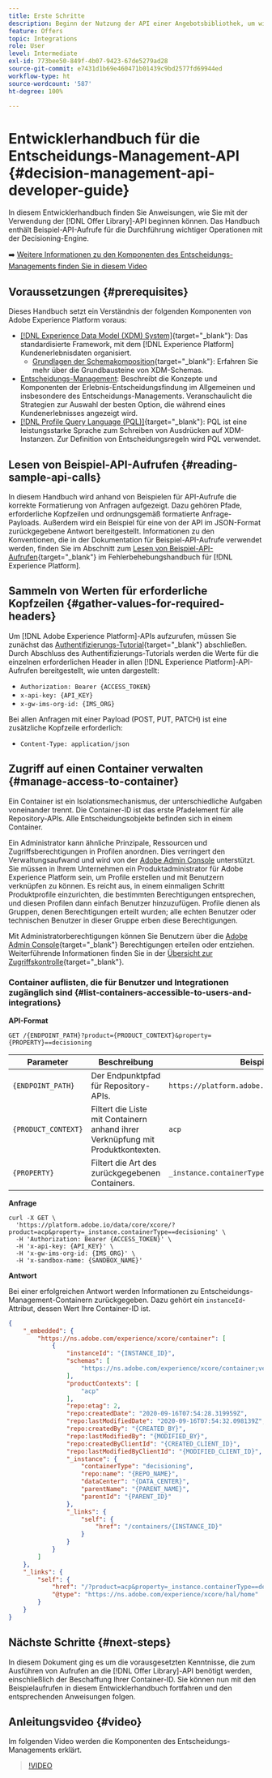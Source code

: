 ```yaml
---
title: Erste Schritte
description: Beginn der Nutzung der API einer Angebotsbibliothek, um wichtige Operationen unter Verwendung der Decisioning-Engine durchzuführen.
feature: Offers
topic: Integrations
role: User
level: Intermediate
exl-id: 773bee50-849f-4b07-9423-67de5279ad28
source-git-commit: e7431d1b69e460471b01439c9bd2577fd69944ed
workflow-type: ht
source-wordcount: '587'
ht-degree: 100%

---
```


# Entwicklerhandbuch für die Entscheidungs-Management-API {#decision-management-api-developer-guide}

In diesem Entwicklerhandbuch finden Sie Anweisungen, wie Sie mit der Verwendung der [!DNL Offer Library]-API beginnen können. Das Handbuch enthält Beispiel-API-Aufrufe für die Durchführung wichtiger Operationen mit der Decisioning-Engine.

➡️ [Weitere Informationen zu den Komponenten des Entscheidungs-Managements finden Sie in diesem Video](#video)

## Voraussetzungen {#prerequisites}

Dieses Handbuch setzt ein Verständnis der folgenden Komponenten von Adobe Experience Platform voraus:

* [[!DNL Experience Data Model (XDM) System]](https://experienceleague.adobe.com/docs/experience-platform/xdm/home.html?lang=de){target=&quot;_blank&quot;}: Das standardisierte Framework, mit dem [!DNL Experience Platform] Kundenerlebnisdaten organisiert.
   * [Grundlagen der Schemakomposition](https://experienceleague.adobe.com/docs/experience-platform/xdm/schema/composition.html?lang=de){target=&quot;_blank&quot;}: Erfahren Sie mehr über die Grundbausteine von XDM-Schemas.
* [Entscheidungs-Management](../../../using/offers/get-started/starting-offer-decisioning.md): Beschreibt die Konzepte und Komponenten der Erlebnis-Entscheidungsfindung im Allgemeinen und insbesondere des Entscheidungs-Managements. Veranschaulicht die Strategien zur Auswahl der besten Option, die während eines Kundenerlebnisses angezeigt wird.
* [[!DNL Profile Query Language (PQL)]](https://experienceleague.adobe.com/docs/experience-platform/segmentation/pql/overview.html?lang=de){target=&quot;_blank&quot;}: PQL ist eine leistungsstarke Sprache zum Schreiben von Ausdrücken auf XDM-Instanzen. Zur Definition von Entscheidungsregeln wird PQL verwendet.

## Lesen von Beispiel-API-Aufrufen {#reading-sample-api-calls}

In diesem Handbuch wird anhand von Beispielen für API-Aufrufe die korrekte Formatierung von Anfragen aufgezeigt. Dazu gehören Pfade, erforderliche Kopfzeilen und ordnungsgemäß formatierte Anfrage-Payloads. Außerdem wird ein Beispiel für eine von der API im JSON-Format zurückgegebene Antwort bereitgestellt. Informationen zu den Konventionen, die in der Dokumentation für Beispiel-API-Aufrufe verwendet werden, finden Sie im Abschnitt zum [Lesen von Beispiel-API-Aufrufen](https://experienceleague.adobe.com/docs/experience-platform/landing/troubleshooting.html?lang=de#how-do-i-format-an-api-request){target=&quot;_blank&quot;} im Fehlerbehebungshandbuch für [!DNL Experience Platform].

## Sammeln von Werten für erforderliche Kopfzeilen {#gather-values-for-required-headers}

Um [!DNL Adobe Experience Platform]-APIs aufzurufen, müssen Sie zunächst das [Authentifizierungs-Tutorial](https://experienceleague.adobe.com/docs/experience-platform/landing/platform-apis/api-authentication.html?lang=de){target=&quot;_blank&quot;} abschließen. Durch Abschluss des Authentifizierungs-Tutorials werden die Werte für die einzelnen erforderlichen Header in allen [!DNL Experience Platform]-API-Aufrufen bereitgestellt, wie unten dargestellt:

* `Authorization: Bearer {ACCESS_TOKEN}`
* `x-api-key: {API_KEY}`
* `x-gw-ims-org-id: {IMS_ORG}`

Bei allen Anfragen mit einer Payload (POST, PUT, PATCH) ist eine zusätzliche Kopfzeile erforderlich:

* `Content-Type: application/json`

## Zugriff auf einen Container verwalten {#manage-access-to-container}

Ein Container ist ein Isolationsmechanismus, der unterschiedliche Aufgaben voneinander trennt. Die Container-ID ist das erste Pfadelement für alle Repository-APIs. Alle Entscheidungsobjekte befinden sich in einem Container.

Ein Administrator kann ähnliche Prinzipale, Ressourcen und Zugriffsberechtigungen in Profilen anordnen. Dies verringert den Verwaltungsaufwand und wird von der [Adobe Admin Console](https://adminconsole.adobe.com/) unterstützt. Sie müssen in Ihrem Unternehmen ein Produktadministrator für Adobe Experience Platform sein, um Profile erstellen und mit Benutzern verknüpfen zu können. Es reicht aus, in einem einmaligen Schritt Produktprofile einzurichten, die bestimmten Berechtigungen entsprechen, und diesen Profilen dann einfach Benutzer hinzuzufügen. Profile dienen als Gruppen, denen Berechtigungen erteilt wurden; alle echten Benutzer oder technischen Benutzer in dieser Gruppe erben diese Berechtigungen.

Mit Administratorberechtigungen können Sie Benutzern über die [Adobe Admin Console](https://adminconsole.adobe.com/){target=&quot;_blank&quot;} Berechtigungen erteilen oder entziehen. Weiterführende Informationen finden Sie in der [Übersicht zur Zugriffskontrolle](https://experienceleague.adobe.com/docs/experience-platform/access-control/home.html?lang=de){target=&quot;_blank&quot;}.

### Container auflisten, die für Benutzer und Integrationen zugänglich sind {#list-containers-accessible-to-users-and-integrations}

**API-Format**

```http
GET /{ENDPOINT_PATH}?product={PRODUCT_CONTEXT}&property={PROPERTY}==decisioning
```

| Parameter | Beschreibung | Beispiel |
| --------- | ----------- | ------- |
| `{ENDPOINT_PATH}` | Der Endpunktpfad für Repository-APIs. | `https://platform.adobe.io/data/core/xcore/` |
| `{PRODUCT_CONTEXT}` | Filtert die Liste mit Containern anhand ihrer Verknüpfung mit Produktkontexten. | `acp` |
| `{PROPERTY}` | Filtert die Art des zurückgegebenen Containers. | `_instance.containerType==decisioning` |

**Anfrage**

```shell
curl -X GET \
  'https://platform.adobe.io/data/core/xcore/?product=acp&property=_instance.containerType==decisioning' \
  -H 'Authorization: Bearer {ACCESS_TOKEN}' \
  -H 'x-api-key: {API_KEY}' \
  -H 'x-gw-ims-org-id: {IMS_ORG}' \
  -H 'x-sandbox-name: {SANDBOX_NAME}'
```

**Antwort**

Bei einer erfolgreichen Antwort werden Informationen zu Entscheidungs-Management-Containern zurückgegeben. Dazu gehört ein `instanceId`-Attribut, dessen Wert Ihre Container-ID ist.

```json
{
    "_embedded": {
        "https://ns.adobe.com/experience/xcore/container": [
            {
                "instanceId": "{INSTANCE_ID}",
                "schemas": [
                    "https://ns.adobe.com/experience/xcore/container;version=0.5"
                ],
                "productContexts": [
                    "acp"
                ],
                "repo:etag": 2,
                "repo:createdDate": "2020-09-16T07:54:28.319959Z",
                "repo:lastModifiedDate": "2020-09-16T07:54:32.098139Z",
                "repo:createdBy": "{CREATED_BY}",
                "repo:lastModifiedBy": "{MODIFIED_BY}",
                "repo:createdByClientId": "{CREATED_CLIENT_ID}",
                "repo:lastModifiedByClientId": "{MODIFIED_CLIENT_ID}",
                "_instance": {
                    "containerType": "decisioning",
                    "repo:name": "{REPO_NAME}",
                    "dataCenter": "{DATA_CENTER}",
                    "parentName": "{PARENT_NAME}",
                    "parentId": "{PARENT_ID}"
                },
                "_links": {
                    "self": {
                        "href": "/containers/{INSTANCE_ID}"
                    }
                }
            }
        ]
    },
    "_links": {
        "self": {
            "href": "/?product=acp&property=_instance.containerType==decisioning",
            "@type": "https://ns.adobe.com/experience/xcore/hal/home"
        }
    }
}
```

## Nächste Schritte {#next-steps}

In diesem Dokument ging es um die vorausgesetzten Kenntnisse, die zum Ausführen von Aufrufen an die [!DNL Offer Library]-API benötigt werden, einschließlich der Beschaffung Ihrer Container-ID. Sie können nun mit den Beispielaufrufen in diesem Entwicklerhandbuch fortfahren und den entsprechenden Anweisungen folgen.
<!--
>[!NOTE]
>
> The In-app messaging channel in Adobe Journey Optimizer uses decision management objects. If your organization uses the in-app messaging channel, then API list requests for objects will include objects created by the in-app messaging service and can be ignored for decision management use cases. Objects created for in-app messages will have `createdBy = “Mobile_Sheliak”`.
-->

## Anleitungsvideo {#video}

Im folgenden Video werden die Komponenten des Entscheidungs-Managements erklärt.

>[!VIDEO](https://video.tv.adobe.com/v/329919?quality=12)

